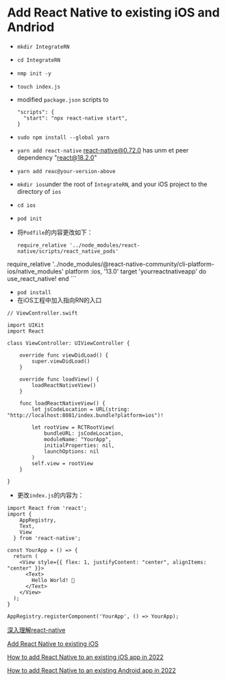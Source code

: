 # Add React Native to existing iOS and Andriod


* `mkdir IntegrateRN`
* `cd IntegrateRN`
* `nmp init -y`
* `touch index.js`
* modified `package.json` scripts to 
	
	```
	"scripts": {
	  "start": "npx react-native start",
	}
	```
	
* `sudo npm install --global yarn`
* `yarn add react-native`
	react-native@0.72.0 has unm et peer dependency "react@18.2.0"
* `yarn add reac@your-version-above`
* `mkdir ios`under the root of `IntegrateRN`, and your iOS project to the directory of `ios`
* `cd ios`
* `pod init`
* 将`Podfile`的内容更改如下：

	```
	require_relative '../node_modules/react-native/scripts/react_native_pods'
require_relative '../node_modules/@react-native-community/cli-platform-ios/native_modules'
platform :ios, '13.0'
target 'yourreactnativeapp' do
  use_react_native!
end
	```
* `pod install`
* 在iOS工程中加入指向RN的入口

```
// ViewController.swift

import UIKit
import React

class ViewController: UIViewController {

    override func viewDidLoad() {
        super.viewDidLoad()
    }

    override func loadView() {
        loadReactNativeView()
    }

    func loadReactNativeView() {
        let jsCodeLocation = URL(string: "http://localhost:8081/index.bundle?platform=ios")!
        
        let rootView = RCTRootView(
            bundleURL: jsCodeLocation,
            moduleName: "YourApp",
            initialProperties: nil,
            launchOptions: nil
        )
        self.view = rootView
    }
    
}
```

* 更改`index.js`的内容为：

```
import React from 'react';
import {
    AppRegistry,
    Text,
    View
  } from 'react-native';

const YourApp = () => {
  return (
    <View style={{ flex: 1, justifyContent: "center", alignItems: "center" }}>
      <Text>
        Hello World! 🎉
      </Text>
    </View>
  );
}

AppRegistry.registerComponent('YourApp', () => YourApp);
```

[深入理解react-native](http://blog.ilibrary.me/2016/12/25/react-native-internal#react-native-架构)

[Add React Native to existing iOS](https://www.youtube.com/watch?v=3wftC30CN2I)

[How to add React Native to an existing iOS app in 2022](https://fek.io/blog/how-to-add-react-native-to-an-existing-i-os-app-in-2022/)

[How to add React Native to an existing Android app in 2022](https://fek.io/blog/how-to-add-react-native-to-an-existing-android-app-in-2022/)